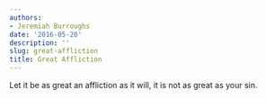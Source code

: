 ```yaml
---
authors:
- Jeremiah Burroughs
date: '2016-05-20'
description: ''
slug: great-affliction
title: Great Affliction
---
```

Let it be as great an affliction as it will, it is not as great as your sin.



